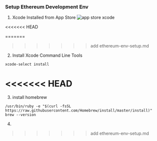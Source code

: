 ### Setup Ethereum Development Env

1) Xcode Installed from App Store
![app store xcode](https://user-images.githubusercontent.com/35029364/36673421-da6b7390-1b56-11e8-95ad-4e55ecc73d54.png)

<<<<<<< HEAD

=======
>>>>>>> add ethereum-env-setup.md
2) Install Xcode Command Line Tools
```
xcode-select install
```
<<<<<<< HEAD
=======
3) install homebrew
```
/usr/bin/ruby -e "$(curl -fsSL https://raw.githubusercontent.com/Homebrew/install/master/install)"
brew --version
```

4) 
>>>>>>> add ethereum-env-setup.md
